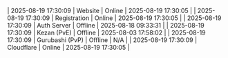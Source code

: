 | 2025-08-19 17:30:09 | Website | Online | 2025-08-19 17:30:05 |
| 2025-08-19 17:30:09 | Registration | Online | 2025-08-19 17:30:05 |
| 2025-08-19 17:30:09 | Auth Server | Offline | 2025-08-18 09:33:31 |
| 2025-08-19 17:30:09 | Kezan (PvE) | Offline | 2025-08-03 17:58:02 |
| 2025-08-19 17:30:09 | Gurubashi (PvP) | Offline | N/A |
| 2025-08-19 17:30:09 | Cloudflare | Online | 2025-08-19 17:30:05 |
